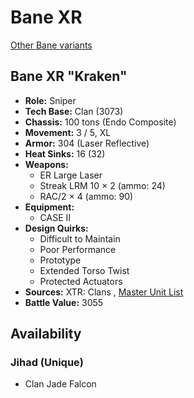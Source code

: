 # Bane XR 

[Other Bane variants](../bane.md) 

## Bane XR "Kraken" 

- **Role:** Sniper 
- **Tech Base:** Clan (3073) 
- **Chassis:** 100 tons (Endo Composite) 
- **Movement:** 3 / 5, XL 
- **Armor:** 304 (Laser Reflective) 
- **Heat Sinks:** 16 (32) 
- **Weapons:** 
  - ER Large Laser 
  - Streak LRM 10 × 2 (ammo: 24) 
  - RAC/2 × 4 (ammo: 90) 
- **Equipment:** 
  - CASE II 
- **Design Quirks:** 
  - Difficult to Maintain 
  - Poor Performance 
  - Prototype 
  - Extended Torso Twist 
  - Protected Actuators 
- **Sources:** XTR: Clans , [Master Unit List](http://masterunitlist.info/Unit/Details/4463) 
- **Battle Value:** 3055 

## Availability 

### Jihad (Unique) 

- Clan Jade Falcon 

